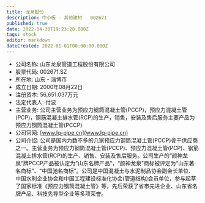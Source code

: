 ```yaml
---
title: 龙泉股份
description: 中小板 - 其他建材 - 002671
published: true
date: 2022-04-30T19:23:28.000Z
tags: stock
editor: markdown
dateCreated: 2022-01-01T00:00:00.000Z
---
```


- 公司名称: 山东龙泉管道工程股份有限公司
- 股票代码: 002671.SZ
- 所在地: 山东 - 淄博市
- 成立日期: 2000年08月22日
- 注册资本: 56,651.037万元
- 法定代表人: 付波
- 主营业务: 公司主营业务为预应力钢筒混凝土管(PCCP)，预应力混凝土管(PCP)，钢筋混凝土排水管(RCP)的生产，销售，安装及售后服务主要产品为预应力钢筒混凝土管(PCCP)
- 公司官网: [www.lq-pipe.cn](www.lq-pipe.cn)
- 公司介绍: 公司是国内为数不多的几家预应力钢筒混凝土管(PCCP)骨干供应商之一。主营业务为预应力钢筒混凝土管(PCCP)、预应力混凝土管(PCP)、钢筋混凝土排水管(RCP)的生产、销售、安装及售后服务。公司生产的“颜神龙泉”牌PCCP产品被认定为“山东名牌产品”，“颜神龙泉”商标被评定为“山东著名商标”、“中国驰名商标”。公司是中国混凝土与水泥制品协会副会长单位、中国水利企业协会和中国工程建设标准化协会(管道结构)会员单位，参与起草了国家标准《预应力钢筒混凝土管》等，先后荣获了省市先进企业、山东省名牌产品、科技先导型企业等多项荣誉。


